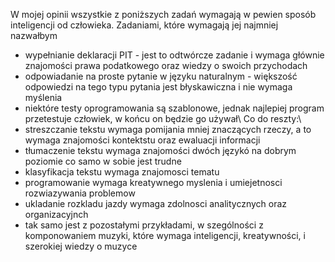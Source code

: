 
W mojej opinii wszystkie z poniższych zadań wymagają w pewien sposób inteligencji od człowieka.
Zadaniami, które wymagają jej najmniej nazwałbym
- wypełnianie deklaracji PIT - jest to odtwórcze zadanie i wymaga głównie znajomości prawa podatkowego oraz wiedzy o swoich  przychodach
- odpowiadanie na proste pytanie w języku naturalnym - większość odpowiedzi na tego typu pytania jest błyskawiczna i nie wymaga myślenia
- niektóre testy oprogramowania są szablonowe, jednak najlepiej program przetestuje człowiek, w końcu on będzie go używał\\
Co do reszty:\
- streszczanie tekstu wymaga pomijania mniej znaczących rzeczy, a to wymaga znajomości kontektstu oraz ewaluacji informacji
- tłumaczenie tekstu wymaga znajomości dwóch językó na dobrym poziomie co samo w sobie jest trudne
- klasyfikacja tekstu wymaga znajomosci tematu 
- programowanie wymaga kreatywnego myslenia i umiejetnosci rozwiazywania problemow
- ukladanie rozkladu jazdy wymaga zdolnosci analitycznych oraz organizacyjnch
- tak samo jest z pozostałymi przykładami, w szególności z komponowaniem muzyki, które wymaga inteligencji, kreatywności, i szerokiej wiedzy o muzyce
